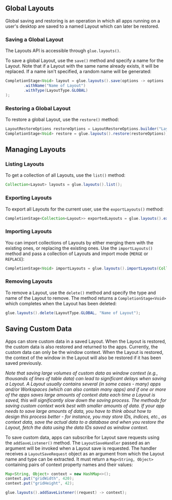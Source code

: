 ## Global Layouts

Global saving and restoring is an operation in which all apps running on a user's desktop are saved to a named Layout which can later be restored.

### Saving a Global Layout

The Layouts API is accessible through `glue.layouts()`.

To save a global Layout, use the `save()` method and specify a name for the Layout. Note that if a Layout with the same name already exists, it will be replaced. If a name isn't specified, a random name will be generated:

```java
CompletionStage<Void> layout = glue.layouts().save(options -> options
        .withName("Name of Layout")
        .withType(LayoutType.GLOBAL)
);
```

### Restoring a Global Layout

To restore a global Layout, use the `restore()` method:

```java
LayoutRestoreOptions restoreOptions = LayoutRestoreOptions.builder("LayoutToRestore").build();
CompletionStage<Void> restore = glue.layouts().restore(restoreOptions);
```

## Managing Layouts

### Listing Layouts

To get a collection of all Layouts, use the `list()` method:

```java
Collection<Layout> layouts = glue.layouts().list();
```

### Exporting Layouts

To export all Layouts for the current user, use the `exportLayouts()` method:

```java
CompletionStage<Collection<Layout>> exportedLayouts = glue.layouts().exportLayouts();
```

### Importing Layouts

You can import collections of Layouts by either merging them with the existing ones, or replacing the existing ones. Use the `importLayouts()` method and pass a collection of Layouts and import mode (`MERGE` or `REPLACE`):

```java
CompletionStage<Void> importLayouts = glue.layouts().importLayouts(Collections.emptyList(), LayoutImportMode.REPLACE);
```

### Removing Layouts

To remove a Layout, use the `delete()` method and specify the type and name of the Layout to remove. The method returns a `CompletionStage<Void>` which completes when the Layout has been deleted:

```java
glue.layouts().delete(LayoutType.GLOBAL, "Name of Layout");
```

## Saving Custom Data

Apps can store custom data in a saved Layout. When the Layout is restored, the custom data is also restored and returned to the apps. Currently, the custom data can only be the window context. When the Layout is restored, the context of the window in the Layout will also be restored if it has been saved previously.

*Note that saving large volumes of custom data as window context (e.g., thousands of lines of table data) can lead to significant delays when saving a Layout. A Layout usually contains several (in some cases - many) apps and/or Workspaces (which can also contain many apps) and if one or more of the apps saves large amounts of context data each time a Layout is saved, this will significantly slow down the saving process. The methods for saving custom context work best with smaller amounts of data. If your app needs to save large amounts of data, you have to think about how to design this process better - for instance, you may store IDs, indices, etc., as context data, save the actual data to a database and when you restore the Layout, fetch the data using the data IDs saved as window context.*

To save custom data, apps can subscribe for Layout save requests using the `addSaveListener()` method. The `LayoutSaveHandler` passed as an argument will be invoked when a Layout save is requested. The handler receives a `LayoutSaveRequest` object as an argument from which the Layout name and type can be extracted. It must return a `Map<String, Object>` containing pairs of context property names and their values:

```java
Map<String, Object> context = new HashMap<>();
context.put("gridWidth", 420);
context.put("gridHeight", 42);

glue.layouts().addSaveListener((request) -> context);
```